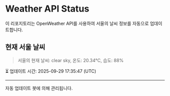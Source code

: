 
# Weather API Status

이 리포지토리는 OpenWeather API를 사용하여 서울의 날씨 정보를 자동으로 업데이트합니다.

## 현재 서울 날씨
> 서울의 현재 날씨: clear sky, 온도: 20.34°C, 습도: 88%

⏳ 업데이트 시간: 2025-09-29 17:35:47 (UTC)

---
자동 업데이트 봇에 의해 관리됩니다.
